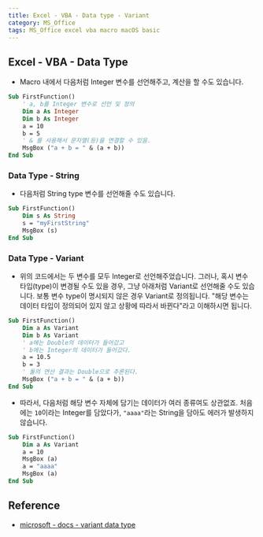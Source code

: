 ```yaml
---
title: Excel - VBA - Data type - Variant
category: MS_Office
tags: MS_Office excel vba macro macOS basic
---
```


## Excel - VBA - Data Type

- Macro 내에서 다음처럼 Integer 변수를 선언해주고, 계산을 할 수도 있습니다.

```vb
Sub FirstFunction()
    ' a, b를 Integer 변수로 선언 및 정의
    Dim a As Integer
    Dim b As Integer
    a = 10 
    b = 5
    ' & 를 사용해서 문자열(등)을 연결할 수 있음.
    MsgBox ("a + b = " & (a + b))
End Sub
```

### Data Type - String 

- 다음처럼 String type 변수를 선언해줄 수도 있습니다.

```vb
Sub FirstFunction()
    Dim s As String
    s = "myFirstString"
    MsgBox (s)
End Sub
```

### Data Type - Variant 

- 위의 코드에서는 두 변수를 모두 Integer로 선언해주었습니다. 그러나, 혹시 변수 타입(type)이 변경될 수도 있을 경우, 그냥 아래처럼 Variant로 선언해줄 수도 있습니다. 보통 변수 type이 명시되지 않은 경우 Variant로 정의됩니다. "해당 변수는 데이터 타입이 정의되어 있지 않고 상황에 따라서 바뀐다"라고 이해하시면 됩니다.

```vb
Sub FirstFunction()
    Dim a As Variant
    Dim b As Variant
    ' a에는 Double의 데이터가 들어갔고
    ' b에는 Integer의 데이터가 들어갔다.
    a = 10.5
    b = 3
    ' 둘의 연산 결과는 Double으로 추론된다.
    MsgBox ("a + b = " & (a + b))
End Sub
```

- 따라서, 다음처럼 해당 변수 자체에 담기는 데이터가 여러 종류여도 상관없죠. 처음에는 `10`이라는 Integer를 담았다가, `"aaaa"`라는 String을 담아도 에러가 발생하지 않습니다.

```vb
Sub FirstFunction()
    Dim a As Variant
    a = 10
    MsgBox (a)
    a = "aaaa"
    MsgBox (a)
End Sub
```

## Reference 

- [microsoft - docs - variant data type](https://docs.microsoft.com/en-us/office/vba/language/reference/user-interface-help/variant-data-type)
